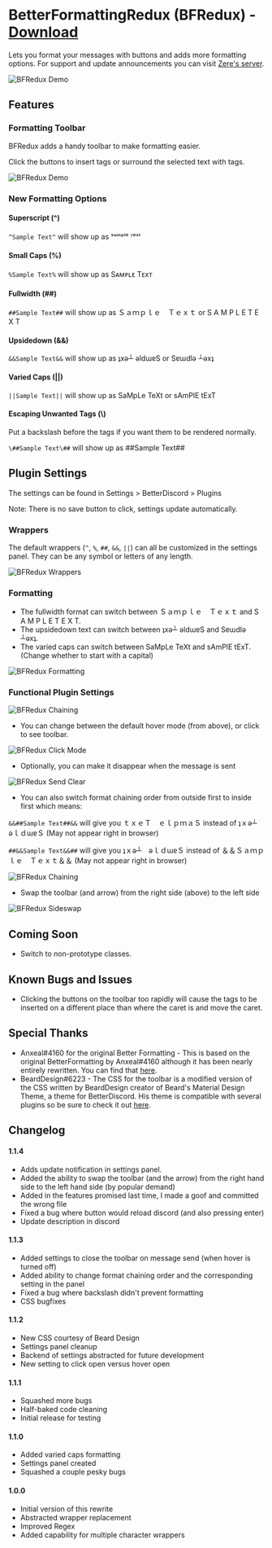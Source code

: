 # BetterFormattingRedux (BFRedux) - [Download](https://raw.githubusercontent.com/rauenzi/BetterDiscordAddons/master/Plugins/BetterFormattingRedux/BetterFormattingRedux.plugin.js)

Lets you format your messages with buttons and adds more formatting options. For support and update announcements you can visit [Zere's server](http://discord.zackrauen.com/).

![BFRedux Demo](https://zippy.gfycat.com/HugeDeadDuckling.gif)

## Features

### Formatting Toolbar
BFRedux adds a handy toolbar to make formatting easier.

Click the buttons to insert tags or surround the selected text with tags.

![BFRedux Demo](http://discord.zackrauen.com/BFRedux/bfredux.png)

### New Formatting Options

#### Superscript (^)
`^Sample Text^` will show up as ˢᵃᵐᵖˡᵉ ᵀᵉˣᵗ

#### Small Caps (%)
`%Sample Text%` will show up as Sᴀᴍᴘʟᴇ Tᴇxᴛ

#### Fullwidth (##)
`##Sample Text##` will show up as Ｓａｍｐｌｅ　Ｔｅｘｔ or S A M P L E  T E X T

#### Upsidedown (&&)
`&&Sample Text&&` will show up as ʇxǝ┴ ǝldɯɐS or Sɐɯdlǝ ┴ǝxʇ

#### Varied Caps (||)
`||Sample Text||` will show up as SaMpLe TeXt or sAmPlE tExT

#### Escaping Unwanted Tags (\\)
Put a backslash before the tags if you want them to be rendered normally.

`\##Sample Text\##` will show up as \##Sample Text\##

## Plugin Settings

The settings can be found in Settings > BetterDiscord > Plugins

Note: There is no save button to click, settings update automatically.

### Wrappers
The default wrappers (`^`, `%`, `##`, `&&`, `||`) can all be customized in the settings panel. They can be any symbol or letters of any length.

![BFRedux Wrappers](http://discord.zackrauen.com/BFRedux/wrappers.png)

### Formatting
 - The fullwidth format can switch between Ｓａｍｐｌｅ　Ｔｅｘｔ and S A M P L E  T E X T.
 - The upsidedown text can switch between ʇxǝ┴ ǝldɯɐS and Sɐɯdlǝ ┴ǝxʇ.
 - The varied caps can switch between SaMpLe TeXt and sAmPlE tExT. (Change whether to start with a capital)
 
![BFRedux Formatting](http://discord.zackrauen.com/BFRedux/formatting.png)
 
### Functional Plugin Settings
![BFRedux Chaining](http://discord.zackrauen.com/BFRedux/functional_updated.png)

 - You can change between the default hover mode (from above), or click to see toolbar.
 
![BFRedux Click Mode](https://zippy.gfycat.com/RectangularGargantuanIndianjackal.gif)
 - Optionally, you can make it disappear when the message is sent
 
![BFRedux Send Clear](https://zippy.gfycat.com/IllfatedDimpledGalapagossealion.gif)

 - You can also switch format chaining order from outside first to inside first which means:
 
`&&##Sample Text##&&` will give you ｔｘｅＴ　ｅｌｐｍａＳ instead of ʇｘǝ┴　ǝｌｄɯɐＳ (May not appear right in browser)

`##&&Sample Text&&##` will give you ʇｘǝ┴　ǝｌｄɯɐＳ instead of ＆＆Ｓａｍｐｌｅ　Ｔｅｘｔ＆＆ (May not appear right in browser)

 ![BFRedux Chaining](http://discord.zackrauen.com/BFRedux/chaining_order.png)
 
 - Swap the toolbar (and arrow) from the right side (above) to the left side
 
 ![BFRedux Sideswap](https://zippy.gfycat.com/FlusteredViciousEnglishpointer.gif)
 

## Coming Soon
 - Switch to non-prototype classes.

## Known Bugs and Issues
 - Clicking the buttons on the toolbar too rapidly will cause the tags to be inserted on a different place than where the caret is and move the caret.

## Special Thanks
 - Anxeal#4160 for the original Better Formatting - This is based on the original BetterFormatting by Anxeal#4160 although it has been nearly entirely rewritten. You can find that [here](https://github.com/Anxeal/BDEnhancements/tree/master/plugins/BetterFormatting). 
 - BeardDesign#6223 - The CSS for the toolbar is a modified version of the CSS written by BeardDesign creator of Beard's Material Design Theme, a theme for BetterDiscord. His theme is compatible with several plugins so be sure to check it out [here](http://www.beard-design.com/discord-material-theme).
 
## Changelog

#### 1.1.4

 - Adds update notification in settings panel.
 - Added the ability to swap the toolbar (and the arrow) from the right hand side to the left hand side (by popular demand)
 - Added in the features promised last time, I made a goof and committed the wrong file
 - Fixed a bug where button would reload discord (and also pressing enter)
 - Update description in discord

#### 1.1.3

 - Added settings to close the toolbar on message send (when hover is turned off)
 - Added ability to change format chaining order and the corresponding setting in the panel
 - Fixed a bug where backslash didn't prevent formatting
 - CSS bugfixes

#### 1.1.2

 - New CSS courtesy of Beard Design
 - Settings panel cleanup
 - Backend of settings abstracted for future development
 - New setting to click open versus hover open

#### 1.1.1

 - Squashed more bugs
 - Half-baked code cleaning
 - Initial release for testing

#### 1.1.0

 - Added varied caps formatting
 - Settings panel created
 - Squashed a couple pesky bugs

#### 1.0.0

 - Initial version of this rewrite
 - Abstracted wrapper replacement
 - Improved Regex
 - Added capability for multiple character wrappers

